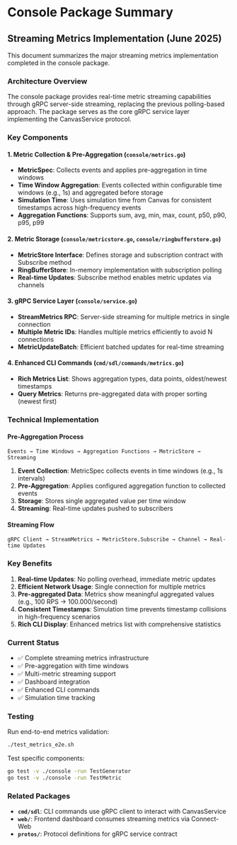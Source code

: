 # Console Package Summary

## Streaming Metrics Implementation (June 2025)

This document summarizes the major streaming metrics implementation completed in the console package.

### Architecture Overview

The console package provides real-time metric streaming capabilities through gRPC server-side streaming, replacing the previous polling-based approach. The package serves as the core gRPC service layer implementing the CanvasService protocol.

### Key Components

#### 1. Metric Collection & Pre-Aggregation (`console/metrics.go`)
- **MetricSpec**: Collects events and applies pre-aggregation in time windows
- **Time Window Aggregation**: Events collected within configurable time windows (e.g., 1s) and aggregated before storage
- **Simulation Time**: Uses simulation time from Canvas for consistent timestamps across high-frequency events
- **Aggregation Functions**: Supports sum, avg, min, max, count, p50, p90, p95, p99

#### 2. Metric Storage (`console/metricstore.go`, `console/ringbufferstore.go`)
- **MetricStore Interface**: Defines storage and subscription contract with Subscribe method
- **RingBufferStore**: In-memory implementation with subscription polling
- **Real-time Updates**: Subscribe method enables metric updates via channels

#### 3. gRPC Service Layer (`console/service.go`)
- **StreamMetrics RPC**: Server-side streaming for multiple metrics in single connection
- **Multiple Metric IDs**: Handles multiple metrics efficiently to avoid N connections
- **MetricUpdateBatch**: Efficient batched updates for real-time streaming

#### 4. Enhanced CLI Commands (`cmd/sdl/commands/metrics.go`)
- **Rich Metrics List**: Shows aggregation types, data points, oldest/newest timestamps
- **Query Metrics**: Returns pre-aggregated data with proper sorting (newest first)

### Technical Implementation

#### Pre-Aggregation Process
```
Events → Time Windows → Aggregation Functions → MetricStore → Streaming
```

1. **Event Collection**: MetricSpec collects events in time windows (e.g., 1s intervals)
2. **Pre-Aggregation**: Applies configured aggregation function to collected events  
3. **Storage**: Stores single aggregated value per time window
4. **Streaming**: Real-time updates pushed to subscribers

#### Streaming Flow
```
gRPC Client → StreamMetrics → MetricStore.Subscribe → Channel → Real-time Updates
```

### Key Benefits

1. **Real-time Updates**: No polling overhead, immediate metric updates
2. **Efficient Network Usage**: Single connection for multiple metrics  
3. **Pre-aggregated Data**: Metrics show meaningful aggregated values (e.g., 100 RPS → 100.000/second)
4. **Consistent Timestamps**: Simulation time prevents timestamp collisions in high-frequency scenarios
5. **Rich CLI Display**: Enhanced metrics list with comprehensive statistics

### Current Status

- ✅ Complete streaming metrics infrastructure
- ✅ Pre-aggregation with time windows
- ✅ Multi-metric streaming support
- ✅ Dashboard integration
- ✅ Enhanced CLI commands  
- ✅ Simulation time tracking

### Testing

Run end-to-end metrics validation:
```bash
./test_metrics_e2e.sh
```

Test specific components:
```bash
go test -v ./console -run TestGenerator
go test -v ./console -run TestMetric
```

### Related Packages

- **`cmd/sdl`**: CLI commands use gRPC client to interact with CanvasService
- **`web/`**: Frontend dashboard consumes streaming metrics via Connect-Web
- **`protos/`**: Protocol definitions for gRPC service contract
